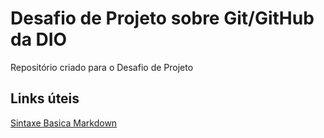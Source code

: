 # Desafio de Projeto sobre Git/GitHub da DIO
Repositório criado para o Desafio de Projeto 

## Links úteis
[Sintaxe Basica Markdown](https://docs.pipz.com/central-de-ajuda/learning-center/guia-basico-de-markdown#open)

